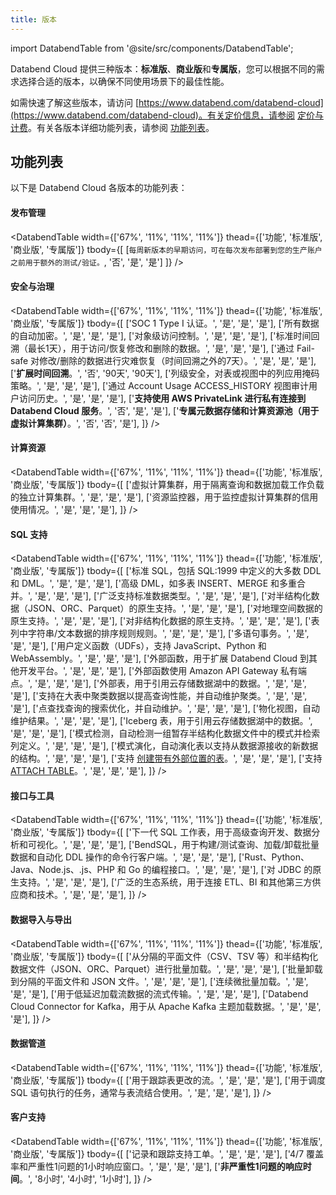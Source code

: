 ```yaml
---
title: 版本
---
```


import DatabendTable from '@site/src/components/DatabendTable';

Databend Cloud 提供三种版本：**标准版**、**商业版**和**专属版**，您可以根据不同的需求选择合适的版本，以确保不同使用场景下的最佳性能。

如需快速了解这些版本，请访问 [https://www.databend.com/databend-cloud](https://www.databend.com/databend-cloud)。有关定价信息，请参阅 [定价与计费](/guides/overview/editions/dc/pricing)。有关各版本详细功能列表，请参阅 [功能列表](#feature-lists)。

## 功能列表

以下是 Databend Cloud 各版本的功能列表：

#### 发布管理

<DatabendTable
width={['67%', '11%', '11%', '11%']}
thead={['功能', '标准版', '商业版', '专属版']}
tbody={[
[`每周新版本的早期访问，可在每次发布部署到您的生产账户之前用于额外的测试/验证。`, '否', '是', '是']
]} />

#### 安全与治理

<DatabendTable
width={['67%', '11%', '11%', '11%']}
thead={['功能', '标准版', '商业版', '专属版']}
tbody={[
['SOC 1 Type I 认证。', '是', '是', '是'],
['所有数据的自动加密。', '是', '是', '是'],
['对象级访问控制。', '是', '是', '是'],
['标准时间回溯（最长1天），用于访问/恢复修改和删除的数据。', '是', '是', '是'],
['通过 Fail-safe 对修改/删除的数据进行灾难恢复（时间回溯之外的7天）。', '是', '是', '是'],
['<b>扩展时间回溯</b>。', '否', '90天', '90天'],
['列级安全，对表或视图中的列应用掩码策略。', '是', '是', '是'],
['通过 Account Usage ACCESS_HISTORY 视图审计用户访问历史。', '是', '是', '是'],
['<b>支持使用 AWS PrivateLink 进行私有连接到 Databend Cloud 服务</b>。', '否', '是', '是'],
['<b>专属元数据存储和计算资源池（用于虚拟计算集群）</b>。', '否', '否', '是'],
]}
/>

#### 计算资源

<DatabendTable
width={['67%', '11%', '11%', '11%']}
thead={['功能', '标准版', '商业版', '专属版']}
tbody={[
['虚拟计算集群，用于隔离查询和数据加载工作负载的独立计算集群。', '是', '是', '是'],
['资源监控器，用于监控虚拟计算集群的信用使用情况。', '是', '是', '是'],
]}
/>

#### SQL 支持

<DatabendTable
width={['67%', '11%', '11%', '11%']}
thead={['功能', '标准版', '商业版', '专属版']}
tbody={[
['标准 SQL，包括 SQL:1999 中定义的大多数 DDL 和 DML。', '是', '是', '是'],
['高级 DML，如多表 INSERT、MERGE 和多重合并。', '是', '是', '是'],
['广泛支持标准数据类型。', '是', '是', '是'],
['对半结构化数据（JSON、ORC、Parquet）的原生支持。', '是', '是', '是'],
['对地理空间数据的原生支持。', '是', '是', '是'],
['对非结构化数据的原生支持。', '是', '是', '是'],
['表列中字符串/文本数据的排序规则规则。', '是', '是', '是'],
['多语句事务。', '是', '是', '是'],
['用户定义函数（UDFs），支持 JavaScript、Python 和 WebAssembly。', '是', '是', '是'],
['外部函数，用于扩展 Databend Cloud 到其他开发平台。', '是', '是', '是'],
['外部函数使用 Amazon API Gateway 私有端点。', '是', '是', '是'],
['外部表，用于引用云存储数据湖中的数据。', '是', '是', '是'],
['支持在大表中聚类数据以提高查询性能，并自动维护聚类。', '是', '是', '是'],
['点查找查询的搜索优化，并自动维护。', '是', '是', '是'],
['物化视图，自动维护结果。', '是', '是', '是'],
['Iceberg 表，用于引用云存储数据湖中的数据。', '是', '是', '是'],
['模式检测，自动检测一组暂存半结构化数据文件中的模式并检索列定义。', '是', '是', '是'],
['模式演化，自动演化表以支持从数据源接收的新数据的结构。', '是', '是', '是'],
['支持 <a href="/sql/sql-commands/ddl/table/ddl-create-table-external-location" target="_self">创建带有外部位置的表</a>。', '是', '是', '是'],
['支持 <a href="/sql/sql-commands/ddl/table/attach-table" target="_self">ATTACH TABLE</a>。', '是', '是', '是'],
]}
/>

#### 接口与工具

<DatabendTable
width={['67%', '11%', '11%', '11%']}
thead={['功能', '标准版', '商业版', '专属版']}
tbody={[
['下一代 SQL 工作表，用于高级查询开发、数据分析和可视化。', '是', '是', '是'],
['BendSQL，用于构建/测试查询、加载/卸载批量数据和自动化 DDL 操作的命令行客户端。', '是', '是', '是'],
['Rust、Python、Java、Node.js、.js、PHP 和 Go 的编程接口。', '是', '是', '是'],
['对 JDBC 的原生支持。', '是', '是', '是'],
['广泛的生态系统，用于连接 ETL、BI 和其他第三方供应商和技术。', '是', '是', '是'],
]}
/>

#### 数据导入与导出

<DatabendTable
width={['67%', '11%', '11%', '11%']}
thead={['功能', '标准版', '商业版', '专属版']}
tbody={[
['从分隔的平面文件（CSV、TSV 等）和半结构化数据文件（JSON、ORC、Parquet）进行批量加载。', '是', '是', '是'],
['批量卸载到分隔的平面文件和 JSON 文件。', '是', '是', '是'],
['连续微批量加载。', '是', '是', '是'],
['用于低延迟加载流数据的流式传输。', '是', '是', '是'],
['Databend Cloud Connector for Kafka，用于从 Apache Kafka 主题加载数据。', '是', '是', '是'],
]}
/>

#### 数据管道

<DatabendTable
width={['67%', '11%', '11%', '11%']}
thead={['功能', '标准版', '商业版', '专属版']}
tbody={[
['用于跟踪表更改的流。', '是', '是', '是'],
['用于调度 SQL 语句执行的任务，通常与表流结合使用。', '是', '是', '是'],
]}
/>

#### 客户支持

<DatabendTable
width={['67%', '11%', '11%', '11%']}
thead={['功能', '标准版', '商业版', '专属版']}
tbody={[
['记录和跟踪支持工单。', '是', '是', '是'],
['4/7 覆盖率和严重性1问题的1小时响应窗口。', '是', '是', '是'],
['<b>非严重性1问题的响应时间</b>。', '8小时', '4小时', '1小时'],
]}
/>